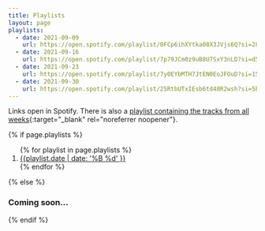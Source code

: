 ```yaml
---
title: Playlists
layout: page
playlists:
  - date: 2021-09-09
    url: https://open.spotify.com/playlist/0FCp6ihXYtka08X3JVjs6Q?si=28c8feec552f4296
  - date: 2021-09-16
    url: https://open.spotify.com/playlist/7p79JCm0z9uB8U7SxY3nLD?si=d56e80ea68aa4118
  - date: 2021-09-23
    url: https://open.spotify.com/playlist/7y0EYbMTH7JtEN0EoJFOuD?si=159954882cbc4342
  - date: 2021-09-30
    url: https://open.spotify.com/playlist/25RtbUTxIEsb6td48R2wsh?si=5b18f05a6fcb4c23
---
```


Links open in Spotify. There is also a [playlist containing the tracks from all weeks](https://open.spotify.com/playlist/5LFat7Qmw1ZC7gaaytLaxX?si=ee3f9faa5cd84c55){:target="\_blank" rel="noreferrer noopener"}.

{% if page.playlists %}

<ol>
{% for playlist in page.playlists %}
    <li>
        <a href="{{ playlist.url }}" target="_blank" rel="noreferrer noopener">{{playlist.date | date: '%B %d' }}</a>
    </li>
{% endfor %}
</ol>
{% else %}

### Coming soon...

{% endif %}
